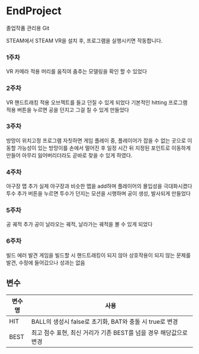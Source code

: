 # EndProject
졸업작품 관리용 Git

STEAM에서 STEAM VR을 설치 후, 프로그램을 실행시키면 작동합니다.
### 1주차
VR 카메라 적용
머리를 움직여 춤추는 모델링을 확인 할 수 있었다

### 2주차
VR 핸드트래킹 적용
오브젝트를 들고 던질 수 있게 되었다
기본적인 hitting 프로그램 적용
버튼을 누르면 공을 던지고 그걸 칠 수 있게 만들었다


### 3주차
방망이 위치고정 프로그램 
자칫하면 게임 플레이 중, 플레이어가 잡을 수 없는 곳으로 이동할 가능성이 있는 방망이를
손에서 떨어진 후 일정 시간 뒤 지정된 포인트로 이동하게 만들어 아무리 잃어버리더라도
곧바로 찾을 수 있게 하였다.

### 4주차
야구장 맵 추가
실제 야구장과 비슷한 맵을 add하며 플레이어의 몰입성을 극대화시켰다
투수 추가
버튼을 누르면 투수가 던지는 모션을 시행하며 공이 생성, 발사되게 만들었다

### 5주차
공 궤적 추가
공이 날라오는 궤적, 날라가는 궤적을 볼 수 있게 되었다

### 6주차
빌드 에러 발견
게임을 빌드할 시 핸드트래킹이 되지 않아 상호작용이 되지 않는 문제를 발견, 수정에 들어갔으나 성과는 없음

##  변수

| 변수명 | 사용 |
| ------ |----------- |
| HIT | BALL의 생성시 false로 초기화, BAT와 충돌 시 true로 변경 |
| BEST | 최고 점수 표현, 최신 거리가 기존 BEST를 넘을 경우 해당값으로 변경|
